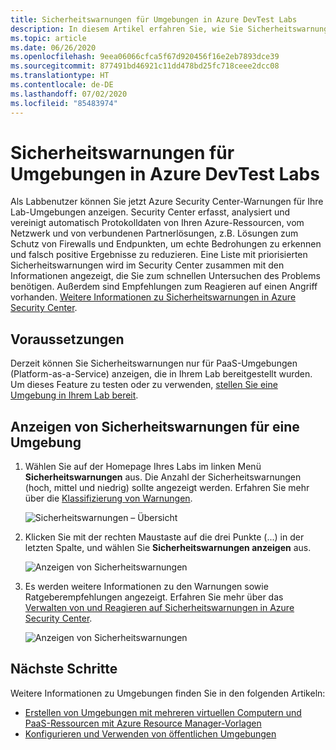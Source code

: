 ```yaml
---
title: Sicherheitswarnungen für Umgebungen in Azure DevTest Labs
description: In diesem Artikel erfahren Sie, wie Sie Sicherheitswarnungen für eine Umgebung in DevTest Labs anzeigen und eine entsprechende Aktion durchführen.
ms.topic: article
ms.date: 06/26/2020
ms.openlocfilehash: 9eea06066cfca5f67d920456f16e2eb7893dce39
ms.sourcegitcommit: 877491bd46921c11dd478bd25fc718ceee2dcc08
ms.translationtype: HT
ms.contentlocale: de-DE
ms.lasthandoff: 07/02/2020
ms.locfileid: "85483974"
---
```

# <a name="security-alerts-for-environments-in-azure-devtest-labs"></a>Sicherheitswarnungen für Umgebungen in Azure DevTest Labs
Als Labbenutzer können Sie jetzt Azure Security Center-Warnungen für Ihre Lab-Umgebungen anzeigen. Security Center erfasst, analysiert und vereinigt automatisch Protokolldaten von Ihren Azure-Ressourcen, vom Netzwerk und von verbundenen Partnerlösungen, z.B. Lösungen zum Schutz von Firewalls und Endpunkten, um echte Bedrohungen zu erkennen und falsch positive Ergebnisse zu reduzieren. Eine Liste mit priorisierten Sicherheitswarnungen wird im Security Center zusammen mit den Informationen angezeigt, die Sie zum schnellen Untersuchen des Problems benötigen. Außerdem sind Empfehlungen zum Reagieren auf einen Angriff vorhanden. [Weitere Informationen zu Sicherheitswarnungen in Azure Security Center](../security-center//security-center-alerts-overview.md).  


## <a name="prerequisites"></a>Voraussetzungen
Derzeit können Sie Sicherheitswarnungen nur für PaaS-Umgebungen (Platform-as-a-Service) anzeigen, die in Ihrem Lab bereitgestellt wurden. Um dieses Feature zu testen oder zu verwenden, [stellen Sie eine Umgebung in Ihrem Lab bereit](devtest-lab-create-environment-from-arm.md). 

## <a name="view-security-alerts-for-an-environment"></a>Anzeigen von Sicherheitswarnungen für eine Umgebung

1. Wählen Sie auf der Homepage Ihres Labs im linken Menü **Sicherheitswarnungen** aus. Die Anzahl der Sicherheitswarnungen (hoch, mittel und niedrig) sollte angezeigt werden. Erfahren Sie mehr über die [Klassifizierung von Warnungen](../security-center/security-center-alerts-overview.md#how-are-alerts-classified).

    ![Sicherheitswarnungen – Übersicht](./media/environment-security-alerts/security-alerts-overview-page.png)
2. Klicken Sie mit der rechten Maustaste auf die drei Punkte (...) in der letzten Spalte, und wählen Sie **Sicherheitswarnungen anzeigen** aus. 

    ![Anzeigen von Sicherheitswarnungen](./media/environment-security-alerts/view-security-alerts-menu.png)
    
3. Es werden weitere Informationen zu den Warnungen sowie Ratgeberempfehlungen angezeigt. Erfahren Sie mehr über das [Verwalten von und Reagieren auf Sicherheitswarnungen in Azure Security Center](../security-center/security-center-managing-and-responding-alerts.md).

    ![Anzeigen von Sicherheitswarnungen](./media/environment-security-alerts/advisor-recommendations.png)


## <a name="next-steps"></a>Nächste Schritte
Weitere Informationen zu Umgebungen finden Sie in den folgenden Artikeln:

- [Erstellen von Umgebungen mit mehreren virtuellen Computern und PaaS-Ressourcen mit Azure Resource Manager-Vorlagen](devtest-lab-create-environment-from-arm.md)
- [Konfigurieren und Verwenden von öffentlichen Umgebungen](devtest-lab-configure-use-public-environments.md)
